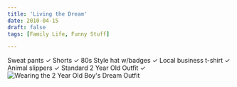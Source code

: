```yaml
---
title: 'Living the Dream'
date: 2010-04-15
draft: false
tags: [Family Life, Funny Stuff]

---
```


Sweat pants ✓ Shorts ✓ 80s Style hat w/badges ✓ Local business t-shirt ✓ Animal slippers ✓ Standard 2 Year Old Outfit ✓ ![Wearing the 2 Year Old Boy's Dream Outfit](http://www.minivanmegafun.ca/wp35/wp-content/uploads/2010/04/4524096232_ec2acc0336.jpg "Wearing the 2 Year Old Boy's Dream Outfit")